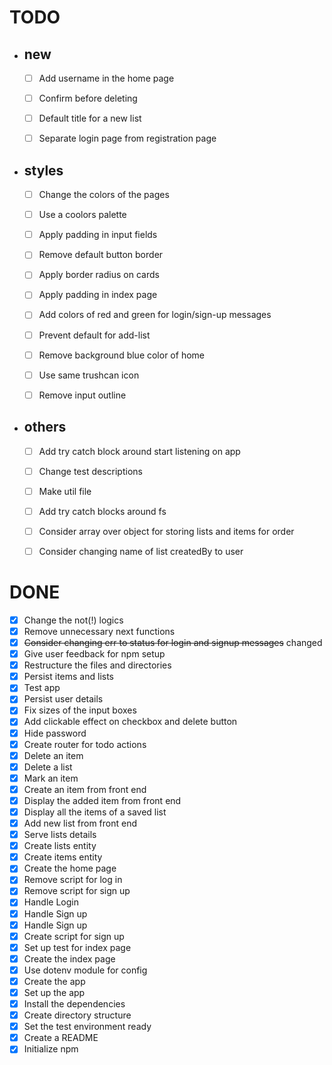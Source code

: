 # TODO

  - ## new

    - [ ] Add username in the home page
    - [ ] Confirm before deleting
    - [ ] Default title for a new list
    - [ ] Separate login page from registration page


  - ## styles

    - [ ] Change the colors of the pages
    - [ ] Use a coolors palette
    - [ ] Apply padding in input fields
    - [ ] Remove default button border
    - [ ] Apply border radius on cards
    - [ ] Apply padding in index page
    - [ ] Add colors of red and green for login/sign-up messages
    - [ ] Prevent default for add-list
    - [ ] Remove background blue color of home
    - [ ] Use same trushcan icon
    - [ ] Remove input outline


  - ## others

    - [ ] Add try catch block around start listening on app
    - [ ] Change test descriptions
    - [ ] Make util file
    - [ ] Add try catch blocks around fs
    - [ ] Consider array over object for storing lists and items for order
    - [ ] Consider changing name of list createdBy to user
  

# DONE

  - [x] Change the not(!) logics
  - [x] Remove unnecessary next functions
  - [x] ~~Consider changing err to status for login and signup messages~~ changed
  - [x] Give user feedback for npm setup
  - [x] Restructure the files and directories
  - [x] Persist items and lists
  - [x] Test app
  - [x] Persist user details
  - [x] Fix sizes of the input boxes
  - [x] Add clickable effect on checkbox and delete button
  - [x] Hide password
  - [x] Create router for todo actions
  - [x] Delete an item
  - [x] Delete a list
  - [x] Mark an item
  - [x] Create an item from front end
  - [x] Display the added item from front end
  - [x] Display all the items of a saved list 
  - [x] Add new list from front end
  - [x] Serve lists details
  - [x] Create lists entity
  - [x] Create items entity
  - [x] Create the home page
  - [x] Remove script for log in
  - [x] Remove script for sign up
  - [x] Handle Login
  - [x] Handle Sign up
  - [x] Handle Sign up
  - [x] Create script for sign up
  - [x] Set up test for index page
  - [x] Create the index page
  - [x] Use dotenv module for config
  - [x] Create the app
  - [x] Set up the app
  - [x] Install the dependencies
  - [x] Create directory structure
  - [x] Set the test environment ready
  - [x] Create a README
  - [x] Initialize npm
